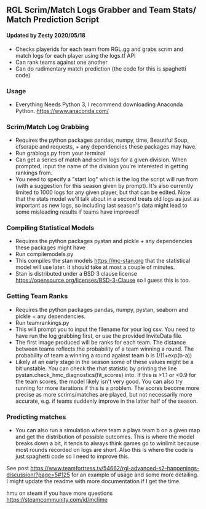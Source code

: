 ## RGL Scrim/Match Logs Grabber and Team Stats/ Match Prediction Script
#### Updated by Zesty 2020/05/18
- Checks playerids for each team from RGL.gg and grabs scrim and match logs for each player using the logs.tf API
- Can rank teams against one another
- Can do rudimentary match prediction (the code for this is spaghetti code)

### Usage
- Everything Needs Python 3, I recommend downloading Anaconda Python. https://www.anaconda.com/

### Scrim/Match Log Grabbing
- Requires the python packages pandas, numpy, time, Beautiful Soup, cfscrape and requests, + any dependencies these packages may have.
- Run grablogs.py from your terminal
- Can get a series of match and scrim logs for a given division. When prompted, input the name of the division you're interested in getting rankings from.
- You need to specify a "start log" which is the log the script will run from (with a suggestion for this season given by prompt). It's also currently limited to 1000 logs for any given player, but that can be edited. Note that the stats model we'll talk about in a second treats old logs as just as important as new logs, so including last season's data might lead to some misleading results if teams have improved!

### Compiling Statistical Models
- Requires the python packages pystan and pickle + any dependencies these packages might have
- Run compilemodels.py
- This compiles the stan models https://mc-stan.org that the statistical model will use later. It should take at most a couple of minutes.
- Stan is distributed under a BSD 3 clause license https://opensource.org/licenses/BSD-3-Clause so I guess this is too.

### Getting Team Ranks
- Requires the python packages pandas, numpy, pystan, seaborn and pickle + any dependencies.
- Run teamrankings.py
- This will prompt you to input the filename for your log csv. You need to have run the log grabbing first, or use the provided InviteData file.
- The first image produced will be ranks for each team. The distance between teams reflects the probability of a team winning a round. The probability of team a winning a round against team b is 1/(1+exp(b-a))
- Likely at an early stage in the season some of these values might be a bit unstable. You can check the rhat statistic by printing the line pystan.check_hmc_diagnostics(fit_scores) into. If this is >1.1 or <0.9 for the team scores, the model likely isn't very good. You can also try running for more iterations if this is a problem. The scores become more precise as more scrims/matches are played, but not necessarily more accurate, e.g. if teams suddenly improve in the latter half of the season.

### Predicting matches
- You can also run a simulation where team a plays team b on a given map and get the distribution of possible outcomes. This is where the model breaks down a bit, it tends to always think games go to winlimit because most rounds recorded on logs are short. Also this is where the code is just spaghetti code so I need to improve this.



See post https://www.teamfortress.tv/54662/rgl-advanced-s2-happenings-discussion/?page=5#125 for an example of usage and some more detailing. I might update the readme with more documentation if I get the time.

hmu on steam if you have more questions
https://steamcommunity.com/id/mclime

